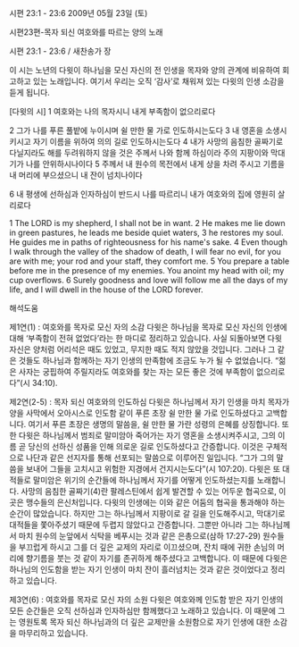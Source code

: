 시편 23:1 - 23:6 
2009년 05월 23일 (토)

시편23편-목자 되신 여호와를 따르는 양의 노래



시편 23:1 - 23:6 / 새찬송가  장


이 시는 노년의 다윗이 하나님을 모신 자신의 전 인생을 목자와 양의 관계에 비유하여 회고하고 있는 노래입니다. 여기서 우리는 오직 ‘감사’로 채워져 있는 다윗의 인생 소감을 듣게 됩니다. 

[다윗의 시]
1 여호와는 나의 목자시니 내게 부족함이 없으리로다 

2 그가 나를 푸른 풀밭에 누이시며 
쉴 만한 물 가로 인도하시는도다 
3 내 영혼을 소생시키시고 
자기 이름을 위하여 의의 길로 인도하시는도다 
4 내가 사망의 음침한 골짜기로 다닐지라도 해를 두려워하지 않을 것은 
주께서 나와 함께 하심이라 
주의 지팡이와 막대기가 나를 안위하시나이다 
5 주께서 내 원수의 목전에서 내게 상을 차려 주시고 
기름을 내 머리에 부으셨으니 
내 잔이 넘치나이다 

6 내 평생에 선하심과 인자하심이 반드시 나를 따르리니 
내가 여호와의 집에 영원히 살리로다 

1 The LORD is my shepherd, I shall not be in want. 2 He makes me lie down in green pastures, he leads me beside quiet waters, 3 he restores my soul. He guides me in paths of righteousness for his name's sake. 4 Even though I walk through the valley of the shadow of death, I will fear no evil, for you are with me; your rod and your staff, they comfort me. 5 You prepare a table before me in the presence of my enemies. You anoint my head with oil; my cup overflows. 6 Surely goodness and love will follow me all the days of my life, and I will dwell in the house of the LORD forever.

해석도움





제1연(1) : 여호와를 목자로 모신 자의 소감 
다윗은 하나님을 목자로 모신 자신의 인생에 대해 ‘부족함이 전혀 없었다’라는 한 마디로 정리하고 있습니다. 사실 되돌아보면 다윗 자신은 양처럼 어리석은 때도 있었고, 무지한 때도 적지 않았을 것입니다. 그러나 그 같은 것들도 하나님과 함께하는 자기 인생의 만족함에 조금도 누가 될 수 없었습니다. “젊은 사자는 궁핍하여 주릴지라도 여호와를 찾는 자는 모든 좋은 것에 부족함이 없으리로다”(시 34:10).

제2연(2-5) : 목자 되신 여호와의 인도하심 
다윗은 하나님께서 자기 인생을 마치 목자가 양을 사막에서 오아시스로 인도함 같이 푸른 초장 쉴 만한 물 가로 인도하셨다고 고백합니다. 여기서 푸른 초장은 생명의 말씀을, 쉴 만한 물 가란 성령의 은혜를 상징합니다. 또한 다윗은 하나님께서 범죄로 말미암아 죽어가는 자기 영혼을 소생시켜주시고, 그의 이름 곧 당신의 선하신 성품을 인해 의로운 길로 인도하셨다고 간증합니다. 이것은 구체적으로 나단과 같은 선지자를 통해 선포되는 말씀으로 이루어진 일입니다. “그가 그의 말씀을 보내어 그들을 고치시고 위험한 지경에서 건지시는도다”(시 107:20). 다윗은 또 대적들로 말미암은 위기의 순간들에 하나님께서 자기를 어떻게 인도하셨는지를 노래합니다. 사망의 음침한 골짜기(4)란 팔레스틴에서 쉽게 발견할 수 있는 어두운 협곡으로, 이곳은 맹수들의 은신처입니다. 다윗의 인생에는 이와 같은 어둠의 협곡을 통과해야 하는 순간이 많았습니다. 하지만 그는 하나님께서 지팡이로 갈 길을 인도해주시고, 막대기로 대적들을 쫓아주셨기 때문에 두렵지 않았다고 간증합니다. 그뿐만 아니라 그는 하나님께서 마치 원수의 눈앞에서 식탁을 베푸시는 것과 같은 은총으로(삼하 17:27-29) 원수들을 부끄럽게 하시고 그를 더 깊은 교제의 자리로 이끄셨으며, 잔치 때에 귀한 손님의 머리에 향기름을 붓는 것 같이 자기를 존귀하게 해주셨다고 고백합니다. 이 때문에 다윗은 하나님의 인도함을 받는 자기 인생이 마치 잔이 흘러넘치는 것과 같은 것이었다고 정리하고 있습니다. 

제3연(6) : 여호와를 목자로 모신 자의 소원 
다윗은 여호와께 인도함 받은 자기 인생의 모든 순간들은 오직 선하심과 인자하심만 함께했다고 노래하고 있습니다. 이 때문에 그는 영원토록 목자 되신 하나님과의 더 깊은 교제만을 소원함으로 자기 인생에 대한 소감을 마무리하고 있습니다.